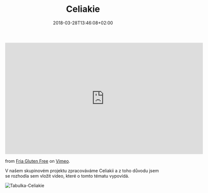 ﻿---
title: "Celiakie"
date: 2018-03-28T13:46:08+02:00
draft: false
---  



<iframe src="https://player.vimeo.com/video/23805240" width="640" height="360" frameborder="0" webkitallowfullscreen mozallowfullscreen allowfullscreen></iframe>
<p><a href="https://vimeo.com/23805240"></a> from <a href="https://vimeo.com/friaglutenfree">Fria Gluten Free</a> on <a href="https://vimeo.com">Vimeo</a>.</p>  

V našem skupinovém projektu zpracováváme Celiakii a z toho důvodu jsem se rozhodla sem vložit video, které o tomto tématu vypovídá.

![Tabulka-Celiakie](https://img.mf.cz/818/814/32_6.jpg)
